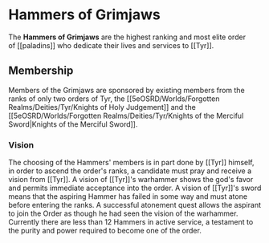 # Hammers of Grimjaws

The **Hammers of Grimjaws** are the highest ranking and most elite order of [[paladins]] who dedicate their lives and services to [[Tyr]].

## Membership

Members of the Grimjaws are sponsored by existing members from the ranks of only two orders of Tyr, the [[5eOSRD/Worlds/Forgotten Realms/Deities/Tyr/Knights of Holy Judgement]] and the [[5eOSRD/Worlds/Forgotten Realms/Deities/Tyr/Knights of the Merciful Sword|Knights of the Merciful Sword]].

### Vision

The choosing of the Hammers' members is in part done by [[Tyr]] himself, in order to ascend the order's ranks, a candidate must pray and receive a vision from [[Tyr]]. A vision of [[Tyr]]'s warhammer shows the god's favor and permits immediate acceptance into the order. A vision of [[Tyr]]'s sword means that the aspiring Hammer has failed in some way and must atone before entering the ranks. A successful atonement quest allows the aspirant to join the Order as though he had seen the vision of the warhammer. Currently there are less than 12 Hammers in active service, a testament to the purity and power required to become one of the order.